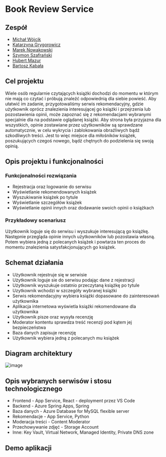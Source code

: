 # Book Review Service

## Zespół

* [Michał Wójcik](https://github.com/wojcikm11)
* [Katarzyna Grygorowicz](https://github.com/kasiagrygorowicz)
* [Marek Nowakowski](https://github.com/MarekSNowakowski)
* [Szymon Szafrański](https://github.com/SmiledProgrammer)
* [Hubert Mazur](https://github.com/JayHubPL)
* [Bartosz Kabała](https://github.com/BarKabal)

## Cel projektu
 Wiele osób regularnie czytających książki dochodzi do momentu w którym nie mają co czytać i próbują znaleźć odpowiednią dla siebie powieść. Aby ułatwić im zadanie, przygotowaliśmy serwis rekomendacyjny, gdzie użytkownik oprócz znalezienia interesującej go książki i przejrzenia lub pozostawienia opinii, może zapoznać się z rekomendacjami wybranymi specjalnie dla na podstawie oglądanej książki. Aby strona była przyjazna dla wszystkich, opinie zostawiane przez użytkowników są sprawdzane automatycznie, w celu wykrycia i zablokowania obraźliwych bądź szkodliwych treści. Jest to więc miejsce dla miłośników książek, poszukujących czegoś nowego, bądź chętnych do podzielenia się swoją opinią.

## Opis projektu i funkcjonalności
### Funkcjonalności rozwiązania
* Rejestracja oraz logowanie do serwisu
* Wyświetlanie rekomendowanych książek
* Wyszukiwanie książek po tytule
* Wyświetlanie szczegółów książek
* Wyświetlanie opinii innych oraz dodawanie swoich opinii o książkach

### Przykładowy scenariusz
Użytkownik loguje się do serwisu i wyszukuje interesującą go książkę. Następnie przegląda opinie innych użytkowników lub pozostawia własną. Potem wybiera jedną z polecanych książek i powtarza ten proces do momentu znalezienia satysfakcjonujących go książek.

## Schemat działania
- Użytkownik rejestruje się w serwisie
- Użytkownik loguje sie do serwisu podając dane z rejestracji
- Użytkownik wyszukuje ostatnio przeczytaną książkę po tytule
- Uzytkownik wchodzi w szczegóły wybranej książki
- Serwis rekomendacyjny wybiera książki dopasowane do zainteresowań użytkownika
- Aplikacja internetowa wyświetla książki rekomendowane dla użytkownika
- Użytkownik pisze oraz wysyła recenzję
- Moderator kontentu sprawdza treść recenzji pod kątem jej bezpieczeństwa
- Baza danych zapisuje recenzję
- Użytkownik wybiera jedną z polecanych mu książek


## Diagram architektury
![image](https://user-images.githubusercontent.com/61696629/211648280-a537ebcc-8b96-4957-bd16-f57e4853ec3a.png)

## Opis wybranych serwisów i stosu technologicznego
- Frontend - App Service, React - deployment przez VS Code
- Backend - Azure Spring Apps, Spring
- Baza danych - Azure Database for MySQL flexible server
- Rekomendacje - App Service, Python
- Moderacja treści - Content Moderator
- Przechowywanie zdjęć - Storage Account
- Inne: Key Vault, Virtual Network, Managed Identity, Private DNS zone

## Demo aplikacji
